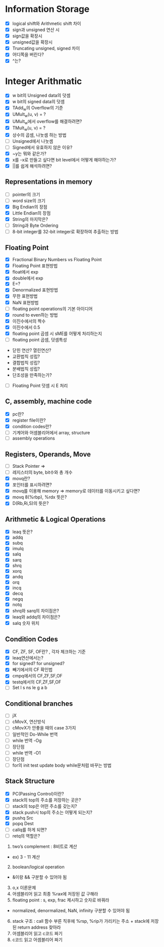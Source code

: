 # Information Storage
- [x] logical shift와 Arithmetic shift 차이
- [x] sign과 unsigned 연산 시
- [x] sign값을 확장시
- [x] unsigned값을 확장시
- [x] Truncating unsigned, signed 차이
- [x] 어디쪽을 버린다?
- [x] ^는?

# Integer Arithmatic
- [x] w bit의 Unsigned data의 덧셈
- [x] w bit의 signed data의 덧셈
- [x] TAdd<sub>w</sub>의 Overflow의 기준
- [x] UMult<sub>w</sub>(u, v) = ?
- [x] UMult<sub>w</sub>에서 overflow를 해결하려면?
- [x] TMult<sub>w</sub>(u, v) = ?
- [x] 상수의 곱셈, 나눗셈 하는 방법
- [ ] Unsigned에서 나눗셈
- [ ] Signed에서 유효하지 않은 이유?
- [x] ~y는 뭐와 같은가?
- [x] x를 -x로 만들고 싶다면 bit level에서 어떻게 해야하는가?
- [x] \|\|를 쉽게 해석하려면?

## Representations in memory
- [ ] pointer의 크기
- [ ] word size의 크기
- [x] Big Endian의 장점
- [x] Little Endian의 장점
- [x] String의 마지막은?
- [ ] String과 Byte Ordering
- [ ] 8-bit integer를 32-bit integer로 확장하여 추출하는 방법

## Floating Point
- [x] Fractional Binary Numbers vs Floating Point
- [x] Floating Point 표현방법
- [x] float에서 exp
- [x] double에서 exp
- [x] E=?
- [x] Denormalized 표현방법
- [x] 무한 표현방법
- [x] NaN 표현방법
- [ ] floating point operations의 기본 아이디어
- [x] round to even하는 방법
- [x] 이진수에서의 짝수
- [x] 이진수에서 0.5
- [x] floating point 곱셈 시 sME를 어떻게 처리하는지
- [ ] floating point 곱셈, 덧셈특성
- 닫힌 연산? 열린연산?
- 교환법칙 성립?
- 결합법칙 성립?
- 분배법칙 성립?
- 단조성을 만족하는가?
- [ ] Floating Point 덧셈 시 E 처리

## C, assembly, machine code
- [x] pc란?
- [x] register file이란?
- [x] condition codes란?
- [ ] 기계어와 어셈블리어에서 array, structure
- [ ] assembly operations

## Registers, Operands, Move
- [ ] Stack Pointer => 
- [ ] 레지스터의 byte, bit수와 총 개수
- [x] movq란?
- [x] 포인터를 표시하려면?
- [x] movq를 이용해 memory => memory로 데이터를 이동시키고 싶다면?
- [x] movq 8(%rbp), %rdx 뜻은?
- [x] D(Rb,Ri,S)의 뜻은?

## Arithmetic & Logical Operations
- [x] leaq 뜻은?
- [x] addq
- [x] subq
- [x] imulq
- [x] salq
- [x] sarq
- [x] shrq
- [x] xorq
- [x] andq
- [x] orq
- [x] incq
- [x] decq
- [x] negq
- [x] notq
- [x] shrq와 sarq의 차이점은?
- [x] leaq와 addq의 차이점은?
- [x] salq 숫자 위치
## Condition Codes
- [x] CF, ZF, SF, OF란? , 각자 체크하는 기준
- [x] leaq연산에서는?
- [x] for signed? for unsigned?
- [x] 빼기에서의 CF 확인법
- [x] cmpq에서의 CF,ZF,SF,OF
- [x] testq에서의 CF,ZF,SF,OF
- [ ] Set l s ns le g a b

## Conditional branches
- [ ] jX
- [ ] cMovX, 연산방식
- [ ] cMovX가 안좋을 때의 case 3가지
- [ ] 일반적인 Do-While 번역
- [ ] while 번역 -Og
- [ ] 장단점
- [ ] while 번역 -O1
- [ ] 장단점
- [ ] for의 init test update body while문처럼 바꾸는 방법

## Stack Structure
- [x] PC(Passing Control)이란?
- [x] stack의 top의 주소를 저장하는 곳은?
- [ ] stack의 top은 어떤 주소를 갖는지?
- [x] stack push시 top의 주소는 어떻게 되는지?
- [x] pushq Src
- [x] popq Dest
- [ ] callq를 하게 되면?
- [ ] retq의 역할은?

1. two’s complement : 8비트로 계산
- ex) 3 - 11 계산
2. boolean/logical operation 
- &이랑 && 구분할 수 있어야 됨
3. o,x 이론문제
4. 어셈블리어 읽고 최종 %rax에 저장된 값 구해라
5. floating point : s, exp, frac 제시하고 숫자로 바꿔라
- normalized, denormalized, NaN, infinity 구분할 수 있어야 됨
6. stack 구조 : call 함수 부른 직후에 %rsp, %rip가 가리키는 주소 + stack에 저장된 return address 찾아라
7. 어셈블리어 읽고 c코드 짜기
8. c코드 읽고 어셈블리어 짜기